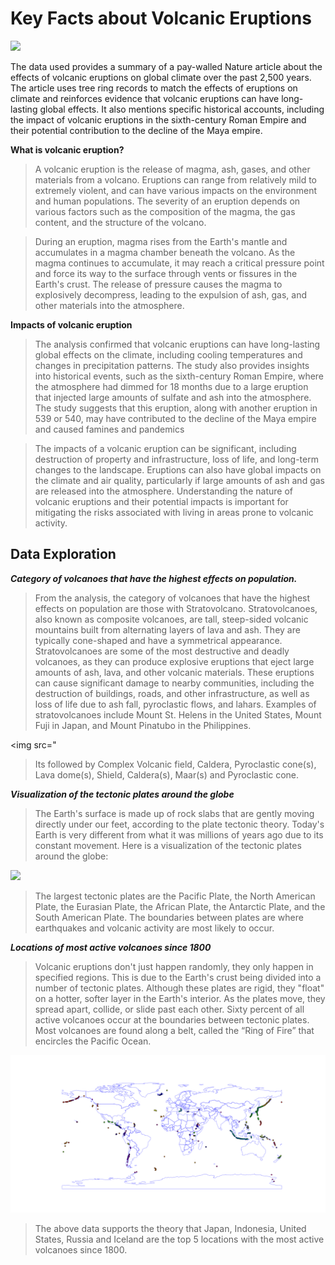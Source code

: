 # Key Facts about Volcanic Eruptions

<img src="https://cdn.dribbble.com/users/85699/screenshots/3685386/1497320539112.jpeg?compress=1&resize=400x300&vertical=top">
     
The data used provides a summary of a pay-walled Nature article about the effects of volcanic eruptions on global climate over the past 2,500 years. The article uses tree ring records to match the effects of eruptions on climate and reinforces evidence that volcanic eruptions can have long-lasting global effects. It also mentions specific historical accounts, including the impact of volcanic eruptions in the sixth-century Roman Empire and their potential contribution to the decline of the Maya empire.

**What is volcanic eruption?**

>A volcanic eruption is the release of magma, ash, gases, and other materials from a volcano. Eruptions can range from relatively mild to extremely violent, and can have various impacts on the environment and human populations. The severity of an eruption depends on various factors such as the composition of the magma, the gas content, and the structure of the volcano.

>During an eruption, magma rises from the Earth's mantle and accumulates in a magma chamber beneath the volcano. As the magma continues to accumulate, it may reach a critical pressure point and force its way to the surface through vents or fissures in the Earth's crust. The release of pressure causes the magma to explosively decompress, leading to the expulsion of ash, gas, and other materials into the atmosphere.

**Impacts of volcanic eruption**

>The analysis confirmed that volcanic eruptions can have long-lasting global effects on the climate, including cooling temperatures and changes in precipitation patterns. The study also provides insights into historical events, such as the sixth-century Roman Empire, where the atmosphere had dimmed for 18 months due to a large eruption that injected large amounts of sulfate and ash into the atmosphere. The study suggests that this eruption, along with another eruption in 539 or 540, may have contributed to the decline of the Maya empire and caused famines and pandemics

>The impacts of a volcanic eruption can be significant, including destruction of property and infrastructure, loss of life, and long-term changes to the landscape. Eruptions can also have global impacts on the climate and air quality, particularly if large amounts of ash and gas are released into the atmosphere. Understanding the nature of volcanic eruptions and their potential impacts is important for mitigating the risks associated with living in areas prone to volcanic activity.

## Data Exploration

**_Category of volcanoes that have the highest effects on population._**

>From the analysis, the category of volcanoes that have the highest effects on population are those with Stratovolcano. Stratovolcanoes, also known as composite volcanoes, are tall, steep-sided volcanic mountains built from alternating layers of lava and ash. They are typically cone-shaped and have a symmetrical appearance. Stratovolcanoes are some of the most destructive and deadly volcanoes, as they can produce explosive eruptions that eject large amounts of ash, lava, and other volcanic materials. These eruptions can cause significant damage to nearby communities, including the destruction of buildings, roads, and other infrastructure, as well as loss of life due to ash fall, pyroclastic flows, and lahars. Examples of stratovolcanoes include Mount St. Helens in the United States, Mount Fuji in Japan, and Mount Pinatubo in the Philippines.

<img src="

>Its followed by Complex Volcanic field, Caldera, Pyroclastic cone(s), Lava dome(s), Shield, Caldera(s), Maar(s) and Pyroclastic cone.

**_Visualization of the tectonic plates around the globe_**

>The Earth's surface is made up of rock slabs that are gently moving directly under our feet, according to the plate tectonic theory. Today's Earth is very different from what it was millions of years ago due to its constant movement.
Here is a visualization of the tectonic plates around the globe:

<img src="https://github.com/Lilian-Wamuhu/Data_Analysis_Projects/blob/main/Volcanic_Eruptions/Plots/tectonic%20plates.png?raw=true">

>The largest tectonic plates are the Pacific Plate, the North American Plate, the Eurasian Plate, the African Plate, the Antarctic Plate, and the South American Plate. The boundaries between plates are where earthquakes and volcanic activity are most likely to occur.

**_Locations of most active volcanoes since 1800_**

>Volcanic eruptions don't just happen randomly, they only happen in specified regions. This is due to the Earth's crust being divided into a number of tectonic plates. Although these plates are rigid, they "float" on a hotter, softer layer in the Earth's interior. As the plates move, they spread apart, collide, or slide past each other.
>Sixty percent of all active volcanoes occur at the boundaries between tectonic plates. Most volcanoes are found along a belt, called the “Ring of Fire” that encircles the Pacific Ocean.

<img src="https://github.com/Lilian-Wamuhu/Data_Analysis_Projects/blob/main/Volcanic_Eruptions/Plots/locations.png?raw=true">

>The above data supports the theory that Japan, Indonesia, United States, Russia and Iceland are the top 5 locations with the most active volcanoes since 1800.
